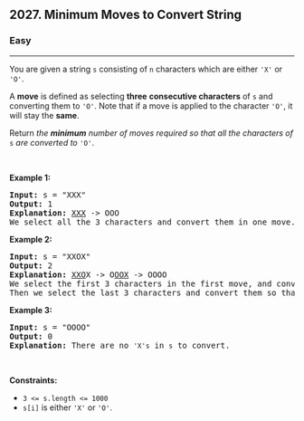 <h2>2027. Minimum Moves to Convert String</h2><h3>Easy</h3><hr><div><p>You are given a string <code>s</code> consisting of <code>n</code> characters which are either <code>'X'</code> or <code>'O'</code>.</p>

<p>A <strong>move</strong> is defined as selecting <strong>three</strong> <strong>consecutive characters</strong> of <code>s</code> and converting them to <code>'O'</code>. Note that if a move is applied to the character <code>'O'</code>, it will stay the <strong>same</strong>.</p>

<p>Return <em>the <strong>minimum</strong> number of moves required so that all the characters of </em><code>s</code><em> are converted to </em><code>'O'</code>.</p>

<p>&nbsp;</p>
<p><strong>Example 1:</strong></p>

<pre><strong>Input:</strong> s = "XXX"
<strong>Output:</strong> 1
<strong>Explanation:</strong> <u>XXX</u> -&gt; OOO
We select all the 3 characters and convert them in one move.
</pre>

<p><strong>Example 2:</strong></p>

<pre><strong>Input:</strong> s = "XXOX"
<strong>Output:</strong> 2
<strong>Explanation:</strong> <u>XXO</u>X -&gt; O<u>OOX</u> -&gt; OOOO
We select the first 3 characters in the first move, and convert them to <code>'O'</code>.
Then we select the last 3 characters and convert them so that the final string contains all <code>'O'</code>s.</pre>

<p><strong>Example 3:</strong></p>

<pre><strong>Input:</strong> s = "OOOO"
<strong>Output:</strong> 0
<strong>Explanation:</strong> There are no <code>'X's</code> in <code>s</code> to convert.
</pre>

<p>&nbsp;</p>
<p><strong>Constraints:</strong></p>

<ul>
	<li><code>3 &lt;= s.length &lt;= 1000</code></li>
	<li><code>s[i]</code> is either <code>'X'</code> or <code>'O'</code>.</li>
</ul>
</div>